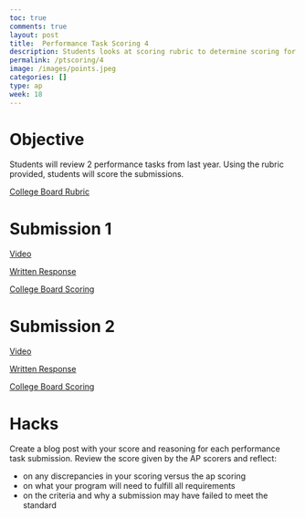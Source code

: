 ```yaml
---
toc: true
comments: true
layout: post
title:  Performance Task Scoring 4
description: Students looks at scoring rubric to determine scoring for the performance task
permalink: /ptscoring/4
image: /images/points.jpeg
categories: []
type: ap
week: 18
---
```

# Objective
Students will review 2 performance tasks from last year. Using the rubric provided, students will score the submissions. 

[College Board Rubric](https://apcentral.collegeboard.org/media/pdf/ap22-sg-computer-science-principles.pdf)

# Submission 1

[Video](https://secure-media.collegeboard.org/apc/ap-computer-science-principles-2022-create-performance-task-sample-e-video.mp4)

[Written Response](https://apcentral.collegeboard.org/media/pdf/ap-computer-science-principles-2022-create-performance-task-sample-e.pdf)

[College Board Scoring](https://drive.google.com/file/d/1c-w31AwXb-m1E5A4OKiRC6SezoB8JDuK/view?usp=share_link)

# Submission 2

[Video](https://secure-media.collegeboard.org/apc/ap-computer-science-principles-2022-create-performance-task-sample-f-video.mp4)

[Written Response](https://apcentral.collegeboard.org/media/pdf/ap-computer-science-principles-2022-create-performance-task-sample-f.pdf)

[College Board Scoring](https://drive.google.com/file/d/1heOeGcmxqTjG4Hqf0Vi1YFUZt_Trs_CE/view?usp=share_link)

# Hacks
Create a blog post with your score and reasoning for each performance task submission. Review the score given by the AP scorers and reflect:
- on any discrepancies in your scoring versus the ap scoring
- on what your program will need to fulfill all requirements
- on the criteria and why a submission may have failed to meet the standard
